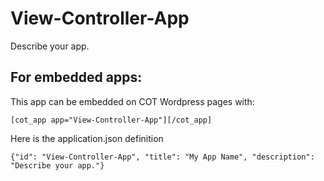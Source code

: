 View-Controller-App
===========
Describe your app.

For embedded apps:
------------------
This app can be embedded on COT Wordpress pages with:

`[cot_app app="View-Controller-App"][/cot_app]`

Here is the application.json definition

`{"id": "View-Controller-App", "title": "My App Name", "description": "Describe your app."}`
